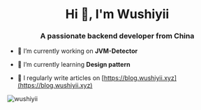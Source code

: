 <h1 align="center">Hi 👋, I'm Wushiyii</h1>
<h3 align="center">A passionate backend developer from China</h3>

- 🔭 I’m currently working on **JVM-Detector**

- 🌱 I’m currently learning **Design pattern**

- 📝 I regularly write articles on [https://blog.wushiyii.xyz](https://blog.wushiyii.xyz)

<p>&nbsp;<img align="left" src="https://github-readme-stats.vercel.app/api?username=wushiyii&show_icons=true&locale=en&theme=radical" alt="wushiyii" /></p>

